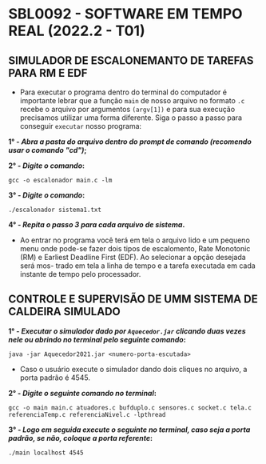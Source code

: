 # SBL0092 - SOFTWARE EM TEMPO REAL (2022.2 - T01)
## SIMULADOR DE ESCALONEMANTO DE TAREFAS PARA RM E EDF

- Para executar o programa dentro do terminal do computador é importante lebrar que a função `main` de nosso
arquivo no formato `.c` recebe o arquivo por argumentos `(argv[1])` e para sua execução precisamos utilizar
uma forma diferente. Siga o passo a passo para conseguir `executar` nosso programa:

**1° - *Abra a pasta do arquivo dentro do prompt de comando (recomendo usar o comando "cd")*;**

**2° - *Digite o comando*:**

    gcc -o escalonador main.c -lm

**3° - *Digite o comando*:**

    ./escalonador sistema1.txt

**4° - *Repita o passo 3 para cada arquivo de sistema*.**

- Ao entrar no programa você terá em tela o arquivo lido e um pequeno menu onde pode-se fazer dois tipos de
escalomento, Rate Monotonic (RM) e Earliest Deadline First (EDF). Ao selecionar a opção desejada será mos-
trado em tela a linha de tempo e a tarefa executada em cada instante de tempo pelo processador.

## CONTROLE E SUPERVISÃO DE UMM SISTEMA DE CALDEIRA SIMULADO

**1° - *Executar o simulador dado por `Aquecedor.jar` clicando duas vezes nele ou abrindo no terminal pelo seguinte comando*:**

    java -jar Aquecedor2021.jar <numero-porta-escutada>
    
- Caso o usuário execute o simulador dando dois cliques no arquivo, a porta padrão é 4545.

**2° - *Digite o seguinte comando no terminal*:**

    gcc -o main main.c atuadores.c bufduplo.c sensores.c socket.c tela.c referenciaTemp.c referenciaNivel.c -lpthread
    
**3° - *Logo em seguida execute o seguinte no terminal, caso seja a porta padrão, se não, coloque a porta referente*:**

    ./main localhost 4545
